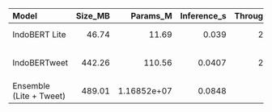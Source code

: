 | Model                   |   Size_MB |      Params_M |   Inference_s |   Throughput | Notes                     |
|:------------------------|----------:|--------------:|--------------:|-------------:|:--------------------------|
| IndoBERT Lite           |     46.74 |  11.69        |        0.039  |        25.64 | indobert-lite-base-p1     |
| IndoBERTweet            |    442.26 | 110.56        |        0.0407 |        24.55 | indobertweet-base-uncased |
| Ensemble (Lite + Tweet) |    489.01 |   1.16852e+07 |        0.0848 |        11.8  | Average logits            |